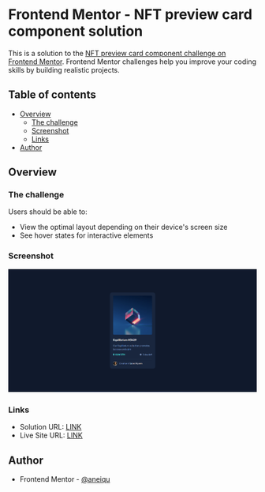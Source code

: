 # Frontend Mentor - NFT preview card component solution

This is a solution to the [NFT preview card component challenge on Frontend Mentor](https://www.frontendmentor.io/challenges/nft-preview-card-component-SbdUL_w0U). Frontend Mentor challenges help you improve your coding skills by building realistic projects.

## Table of contents

- [Overview](#overview)
  - [The challenge](#the-challenge)
  - [Screenshot](#screenshot)
  - [Links](#links)
- [Author](#author)

## Overview

### The challenge

Users should be able to:

- View the optimal layout depending on their device's screen size
- See hover states for interactive elements

### Screenshot

![screenshot](./screenshot.png)

### Links

- Solution URL: [LINK](https://github.com/aneiqu/nft-preview-card/)
- Live Site URL: [LINK](https://aneiqu.github.io/nft-preview-card/)

## Author

- Frontend Mentor - [@aneiqu](https://www.frontendmentor.io/profile/aneiqu)
